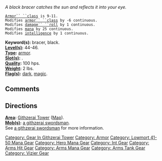 *A black bracer catches the sun and reflects it into your eye.*

[`Armor`` ``class`](Armor_Values "wikilink")` is 9-11.`  
`Modifies `[`armor`` ``class`](Armor_Class "wikilink")` by -6 continuous.`  
`Modifies `[`damage`` ``roll`](Damage_Roll "wikilink")` by 1 continuous.`  
`Modifies `[`mana`](Mana_Points "wikilink")` by 25 continuous.`  
`Modifies `[`intelligence`](Intelligence "wikilink")` by 1 continuous.`

**Keyword(s):** bracer, black.  
**[Level(s)](Object_Level "wikilink"):** 44-46.  
**[Type](:Category:_Object_Types "wikilink"):**
[armor](:Category:_Armor "wikilink").  
**[Slot(s)](Object_Slots "wikilink"):** <worn on arms>.  
**[Quality](Object_Quality "wikilink"):** 100 hps.  
**[Weight](Object_Weight "wikilink"):** 2 lbs.  
**[Flag(s)](:Category:_Object_Flags "wikilink"):**
[dark](Dark_Flag "wikilink"), [magic](Magic_Flag "wikilink").  

## Comments

## Directions

**[Area](:Category:_Areas "wikilink"):** [Githzerai
Tower](:Category:_Githzerai_Tower "wikilink")
([Map](Githzerai_Tower_Map "wikilink")).  
**[Mob(s)](:Category:_Mobs "wikilink"):** [a githzerai
swordsman](Githzerai_Swordsman "wikilink").  
See [a githzerai swordsman](Githzerai_Swordsman "wikilink") for more
information.

[Category: Gear In Githzerai
Tower](Category:_Gear_In_Githzerai_Tower "wikilink") [Category:
Armor](Category:_Armor "wikilink") [Category: Lowmort 41-50 Mana
Gear](Category:_Lowmort_41-50_Mana_Gear "wikilink") [Category: Hero Mana
Gear](Category:_Hero_Mana_Gear "wikilink") [Category: Int
Gear](Category:_Int_Gear "wikilink") [Category: Arms Hit
Gear](Category:_Arms_Hit_Gear "wikilink") [Category: Arms Mana
Gear](Category:_Arms_Mana_Gear "wikilink") [Category: Arms Tank
Gear](Category:_Arms_Tank_Gear "wikilink") [Category: Vizier
Gear](Category:_Vizier_Gear "wikilink")
